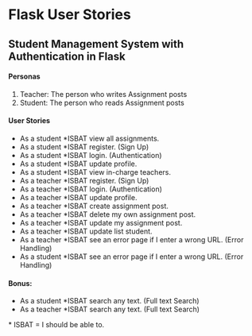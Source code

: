 # Flask User Stories

## Student Management System with Authentication in Flask

#### Personas

   1. Teacher: The person who writes Assignment posts
   2. Student: The person who reads Assignment posts


#### User Stories

   * As a student *ISBAT view all assignments.
   * As a student *ISBAT register. (Sign Up)
   * As a student *ISBAT login. (Authentication)
   * As a student *ISBAT update profile.
   * As a student *ISBAT view in-charge teachers.
   * As a teacher *ISBAT register. (Sign Up)
   * As a teacher *ISBAT login. (Authentication)
   * As a teacher *ISBAT update profile.
   * As a teacher *ISBAT create assignment post.
   * As a teacher *ISBAT delete my own assignment post.
   * As a teacher *ISBAT update my assignment post.
   * As a teacher *ISBAT update list student.
   * As a teacher *ISBAT see an error page if I enter a wrong URL. (Error Handling)
   * As a student *ISBAT see an error page if I enter a wrong URL. (Error Handling)


#### Bonus:

   * As a student *ISBAT search any text. (Full text Search)
   * As a teacher *ISBAT search any text. (Full text Search)

\* ISBAT = I should be able to.